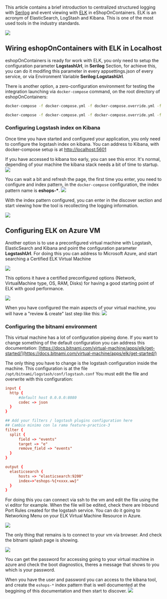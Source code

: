 This article contains a brief introduction to centralized structured logging with [Serilog](https://serilog.net/) and event viewing with [ELK](https://www.elastic.co/elk-stack) in eShopOnContainers. ELK is an acronym of ElasticSearch, LogStash and Kibana. This is one of the most used tools in the industry standards.

![](img/elk/kibana-working.png)

## Wiring eshopOnContainers with ELK in Localhost

eshopOnContainers is ready for work with ELK, you only need to setup the configuration parameter **LogstashUrl**, in **Serilog** Section, for achieve this, you can do it modifing this parameter in every appsettings.json of every service, or via Environment Variable **Serilog:LogstashUrl**.

There is another option, a zero-configuration environment for testing the integration launching via ```docker-compose``` command, on the root directory of eshopOnContainers:

```sh
docker-compose -f docker-compose.yml -f docker-compose.override.yml -f docker-compose.elk.yml build

docker-compose -f docker-compose.yml -f docker-compose.override.yml -f docker-compose.elk.yml up
```

### Configuring Logstash index on Kibana

Once time you have started and configured your application, you only need to configure the logstash index on kibana.
You can address to Kibana, with docker-compose setup is at [http://localhost:5601](http://localhost:5601)

If you have accessed to kibana too early, you can see this error. It's normal, depending of your machine the kibana stack needs a bit of time to startup.
![](img/elk/kibana_startup.png)

You can wait a bit and refresh the page, the first time you enter, you need to configure and index pattern, in the ```docker-compose``` configuration, the index pattern name is **eshops-\***.
![](img/elk/kibana_eshops_index.png)

With the index pattern configured, you can enter in the discover section and start viewing how the tool is recollecting the logging information.

![](img/elk/kibana_result.png)

## Configuring ELK on Azure VM
Another option is to use a preconfigured virtual machine with Logstash, ElasticSearch and Kibana and point the configuration parameter **LogstashUrl**. For doing this you can address to Microsoft Azure, and start searching a Certified ELK Virtual Machine

![](img/elk/create-vm-elk-azure.png)

This options it have a certified preconfigured options (Network, VirtualMachine type, OS, RAM, Disks) for having a good starting point of ELK with good performance.

![](img/elk/create-vm-elk-azure-summary.png)

When you have configured the main aspects of your virtual machine, you will have a "review & create" last step like this:
![](img/elk/create-vm-elk-azure-last-step.png)

### Configuring the bitnami environment

  This virtual machine has a lot of configuration pipeing done. If you want to change something of the default configuration you can address this documentation:
  [https://docs.bitnami.com/virtual-machine/apps/elk/get-started/](https://docs.bitnami.com/virtual-machine/apps/elk/get-started/)

  The only thing you have to change is the logstash configuration inside the machine. This configuration is at the file ```/opt/bitnami/logstash/conf/logstash.conf```
  You must edit the file and overwrite with this configuration:
  ```conf
  input {
	http {	
		#default host 0.0.0.0:8080
		codec => json
	}
}

## Add your filters / logstash plugins configuration here
## Cambio minimo con la rama feature-practice-3
filter {
 	split {
		field => "events"
		target => "e"
		remove_field => "events"
	}
}

output {
	elasticsearch {
		hosts => "elasticsearch:9200"
		index=>"eshops-%{+xxxx.ww}"
	}
}
```

For doing this you can connect via ssh to the vm and edit the file using the vi editor for example.
When the file will be edited, check there are Inbound Port Rules created for the logstash service. You can do it going to Networking Menu on your ELK Virtual Machine Resource in Azure.

![](img/elk/azure-nsg-inboundportsConfig.png)

The only thing that remains is to connect to your vm vía browser. And check the bitnami splash page is showing.

![](img/elk/bitnami_splash.png)

You can get the password for accessing going to your virtual machine in azure and check the boot diagnostics, theres a message that shows to you which is your password.

When you have the user and password you can access to the kibana tool, and create the ```eshops-*``` index pattern that is well documented at the beggining of this documentation and then start to discover.
![](img/elk/)